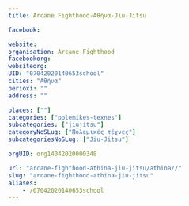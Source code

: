 ```yaml
---
title: Arcane Fighthood-Αθήνα-Jiu-Jitsu

facebook:

website:
organisation: Arcane Fighthood
facebookorg:
websiteorg:
UID: "07042020140653school"
cities: "Αθήνα"
perioxi: ""
address: ""

places: [""]
categories: ["polemikes-texnes"]
subcategories: ["jiujitsu"]
categoryNoSLug: ["Πολεμικές τέχνες"]
subcategoriesNoSLug: ["Jiu-Jitsu"]

orgUID: org14042020000348

url: "arcane-fighthood-athina-jiu-jitsu/athina//"
slug: "arcane-fighthood-athina-jiu-jitsu"
aliases:
    - /07042020140653school
---
```





